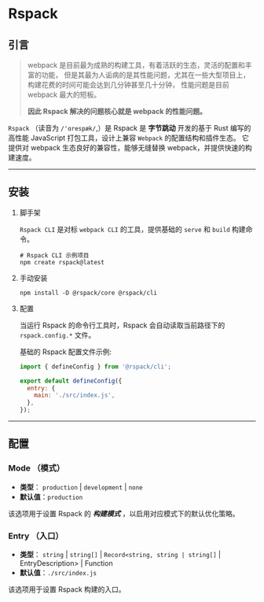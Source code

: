 # Rspack

## 引言

> webpack 是目前最为成熟的构建工具，有着活跃的生态，灵活的配置和丰富的功能，
> 但是其最为人诟病的是其性能问题，尤其在一些大型项目上，构建花费的时间可能会达到几分钟甚至几十分钟，
> 性能问题是目前 webpack 最大的短板。
> 
> **因此 Rspack 解决的问题核心就是 webpack 的性能问题。**

`Rspack` （读音为 `/'ɑrespæk/`,）是 Rspack 是 **字节跳动** 开发的基于 Rust 编写的高性能 JavaScript 
打包工具，设计上兼容 `Webpack` 的配置结构和插件生态。
它提供对 webpack 生态良好的兼容性，能够无缝替换 webpack，并提供快速的构建速度。

---

## 安装

1. 脚手架

   `Rspack CLI` 是对标 `webpack CLI` 的工具，提供基础的 `serve` 和 `build` 构建命令。

   ```shell
   # Rspack CLI 示例项目
   npm create rspack@latest
   ```

2. 手动安装

   ```shell
   npm install -D @rspack/core @rspack/cli
   ```

3. 配置

    当运行 Rspack 的命令行工具时，Rspack 会自动读取当前路径下的 `rspack.config.*` 文件。
    
    基础的 Rspack 配置文件示例:
    
    ```javascript
    import { defineConfig } from '@rspack/cli';
    
    export default defineConfig({
      entry: {
        main: './src/index.js',
      },
    });
    ```



---

## 配置

### Mode （模式）

- **类型**： `production` | `development` | `none`
- **默认值**：`production`

该选项用于设置 Rspack 的 **_构建模式_** ，以启用对应模式下的默认优化策略。

### Entry （入口）

- **类型**： `string` | `string[]` | `Record<string, string | string[]` | EntryDescription> | Function
- **默认值**：`./src/index.js`

该选项用于设置 Rspack 构建的入口。